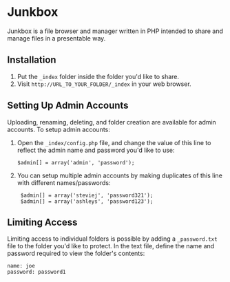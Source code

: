 # Junkbox

Junkbox is a file browser and manager written in PHP intended to share and manage files in a presentable way.

## Installation

1. Put the `_index` folder inside the folder you'd like to share.
2. Visit `http://URL_TO_YOUR_FOLDER/_index` in your web browser.

## Setting Up Admin Accounts

Uploading, renaming, deleting, and folder creation are available for admin accounts. To setup admin accounts:

1.  Open the `_index/config.php` file, and change the value of this line to reflect the admin name and password you'd like to use:
		
		$admin[] = array('admin', 'password');

2. You can setup multiple admin accounts by making duplicates of this line with different names/passwords:

		$admin[] = array('steviej', 'password321');
		$admin[] = array('ashleys', 'password123');

## Limiting Access

Limiting access to individual folders is possible by adding a `_password.txt` file to the folder you'd like to protect. In the text file, define the name and password required to view the folder's contents:

	name: joe
	password: password1
